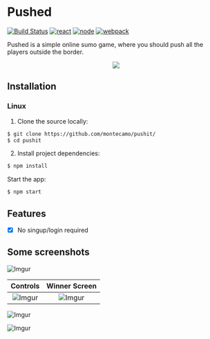 # Pushed 
[![Build Status](https://semaphoreapp.com/api/v1/projects/d4cca506-99be-44d2-b19e-176f36ec8cf1/128505/badge.svg)](https://semaphoreapp.com/montecamo/pushed)
[![react](https://aleen42.github.io/badges/src/react.svg)](https://aleen42.github.io/badges/src/react.svg)
[![node](https://aleen42.github.io/badges/src/node.svg)](https://aleen42.github.io/badges/src/node.svg)
[![webpack](https://aleen42.github.io/badges/src/webpack.svg)](https://aleen42.github.io/badges/src/webpack.svg)

Pushed is a simple online sumo game, where you should push all the players outside the border.

<p align="center"><img src="https://j.gifs.com/Q0pqjM.gif"></p>

## Installation

### Linux
1. Clone the source locally:

```sh
$ git clone https://github.com/montecamo/pushit/
$ cd pushit 
```
2. Install project dependencies:

```sh
$ npm install
```
Start the app:

```sh
$ npm start
```

## Features

- [x] No singup/login required

## Some screenshots 
![Imgur](https://i.imgur.com/SKcwIVO.png)

Controls             |  Winner Screen 
:-------------------------:|:-------------------------:
![Imgur](https://i.imgur.com/bs9GkmN.png)  |  ![Imgur](https://i.imgur.com/mrrkxg8.png)



![Imgur](https://i.imgur.com/GVVxc1W.png)

![Imgur](https://i.imgur.com/0PQ71do.png)
